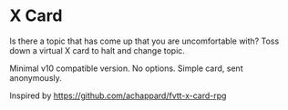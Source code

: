 # X Card

Is there a topic that has come up that you are uncomfortable with? Toss down a virtual X card to halt and change topic.

Minimal v10 compatible version. No options. Simple card, sent anonymously.

Inspired by https://github.com/achappard/fvtt-x-card-rpg
